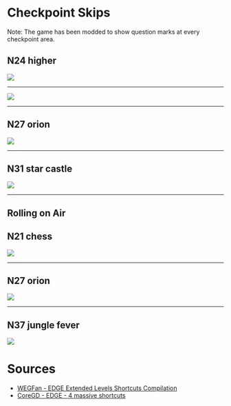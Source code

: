 # Checkpoint Skips
Note: The game has been modded to show question marks at every checkpoint area.

## N24 higher
![](/images/SpeedrunningSkips/N24_higher_cp.gif)

***

![](/images/SpeedrunningSkips/N24_higher_cp_2.gif)

***

## N27 orion
![](/images/SpeedrunningSkips/N27_orion_cp.gif)

***

## N31 star castle
![](/images/SpeedrunningSkips/N31_star_castle_cp.gif)

***

## Rolling on Air

## N21 chess
![](/images/SpeedrunningSkips/N21_chess_air.gif)

***

## N27 orion
![](/images/SpeedrunningSkips/N27_orion_air.gif)

***

## N37 jungle fever
![](/images/SpeedrunningSkips/N37_jungle_fever_air.gif)

# Sources
- [WEGFan - EDGE Extended Levels Shortcuts Compilation](https://www.youtube.com/watch?v=5zDZxuHPAaM)
- [CoreGD - EDGE - 4 massive shortcuts](https://www.youtube.com/watch?v=rZlTk-zS0Xk)